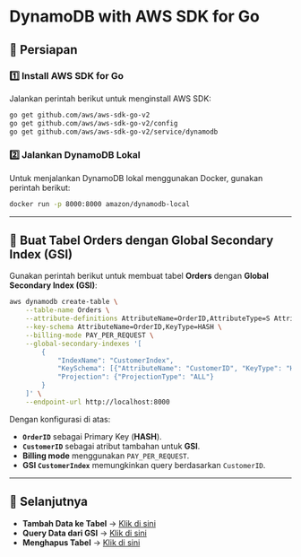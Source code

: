 # DynamoDB with AWS SDK for Go

## 🔹 Persiapan

### 1️⃣ Install AWS SDK for Go
Jalankan perintah berikut untuk menginstall AWS SDK:

```sh
go get github.com/aws/aws-sdk-go-v2
go get github.com/aws/aws-sdk-go-v2/config
go get github.com/aws/aws-sdk-go-v2/service/dynamodb
```

### 2️⃣ Jalankan DynamoDB Lokal
Untuk menjalankan DynamoDB lokal menggunakan Docker, gunakan perintah berikut:

```sh
docker run -p 8000:8000 amazon/dynamodb-local
```

---

## 🔹 Buat Tabel Orders dengan Global Secondary Index (GSI)
Gunakan perintah berikut untuk membuat tabel **Orders** dengan **Global Secondary Index (GSI)**:

```sh
aws dynamodb create-table \
    --table-name Orders \
    --attribute-definitions AttributeName=OrderID,AttributeType=S AttributeName=CustomerID,AttributeType=S \
    --key-schema AttributeName=OrderID,KeyType=HASH \
    --billing-mode PAY_PER_REQUEST \
    --global-secondary-indexes '[
        {
            "IndexName": "CustomerIndex",
            "KeySchema": [{"AttributeName": "CustomerID", "KeyType": "HASH"}],
            "Projection": {"ProjectionType": "ALL"}
        }
    ]' \
    --endpoint-url http://localhost:8000
```

Dengan konfigurasi di atas:
- **`OrderID`** sebagai Primary Key (**HASH**).
- **`CustomerID`** sebagai atribut tambahan untuk **GSI**.
- **Billing mode** menggunakan `PAY_PER_REQUEST`.
- **GSI `CustomerIndex`** memungkinkan query berdasarkan `CustomerID`.

---

## 🚀 Selanjutnya
- **Tambah Data ke Tabel** → [Klik di sini](#)
- **Query Data dari GSI** → [Klik di sini](#)
- **Menghapus Tabel** → [Klik di sini](#)


